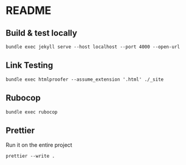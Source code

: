 # README

## Build & test locally

```
bundle exec jekyll serve --host localhost --port 4000 --open-url
```

## Link Testing

```
bundle exec htmlproofer --assume_extension '.html' ./_site
```

## Rubocop

```
bundle exec rubocop
```

## Prettier

Run it on the entire project

```
prettier --write .
```

